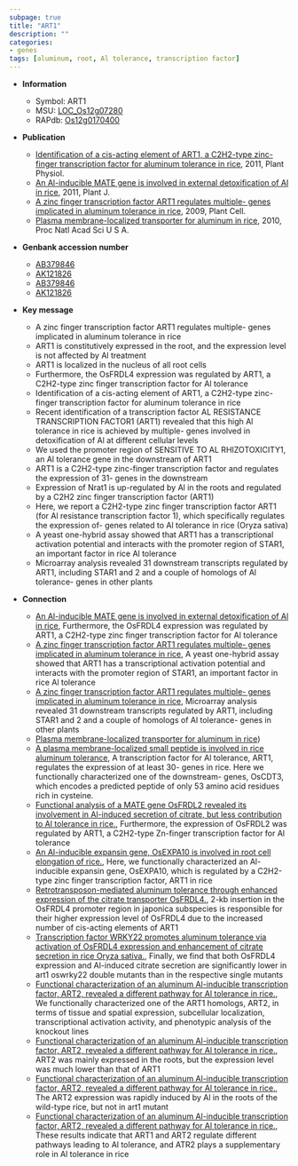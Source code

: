 ```yaml
---
subpage: true
title: "ART1"
description: ""
categories:
- genes
tags: [aluminum, root, Al tolerance, transcription factor]
---
```


* **Information**  
    + Symbol: ART1  
    + MSU: [LOC_Os12g07280](http://rice.plantbiology.msu.edu/cgi-bin/ORF_infopage.cgi?orf=LOC_Os12g07280)  
    + RAPdb: [Os12g0170400](http://rapdb.dna.affrc.go.jp/viewer/gbrowse_details/irgsp1?name=Os12g0170400)  

* **Publication**  
    + [Identification of a cis-acting element of ART1, a C2H2-type zinc-finger transcription factor for aluminum tolerance in rice](http://www.ncbi.nlm.nih.gov/pubmed?term=Identification+of+a+cis-acting+element+of+ART1,+a+C2H2-type+zinc-finger+transcription+factor+for+aluminum+tolerance+in+rice%5BTitle%5D), 2011, Plant Physiol.
    + [An Al-inducible MATE gene is involved in external detoxification of Al in rice](http://www.ncbi.nlm.nih.gov/pubmed?term=An+Al-inducible+MATE+gene+is+involved+in+external+detoxification+of+Al+in+rice%5BTitle%5D), 2011, Plant J.
    + [A zinc finger transcription factor ART1 regulates multiple- genes implicated in aluminum tolerance in rice](http://www.ncbi.nlm.nih.gov/pubmed?term=A+zinc+finger+transcription+factor+ART1+regulates+multiple+genes+implicated+in+aluminum+tolerance+in+rice%5BTitle%5D), 2009, Plant Cell.
    + [Plasma membrane-localized transporter for aluminum in rice](http://www.ncbi.nlm.nih.gov/pubmed?term=Plasma+membrane-localized+transporter+for+aluminum+in+rice%5BTitle%5D), 2010, Proc Natl Acad Sci U S A.

* **Genbank accession number**  
    + [AB379846](http://www.ncbi.nlm.nih.gov/nuccore/AB379846)
    + [AK121826](http://www.ncbi.nlm.nih.gov/nuccore/AK121826)
    + [AB379846](http://www.ncbi.nlm.nih.gov/nuccore/AB379846)
    + [AK121826](http://www.ncbi.nlm.nih.gov/nuccore/AK121826)

* **Key message**  
    + A zinc finger transcription factor ART1 regulates multiple- genes implicated in aluminum tolerance in rice
    + ART1 is constitutively expressed in the root, and the expression level is not affected by Al treatment
    + ART1 is localized in the nucleus of all root cells
    + Furthermore, the OsFRDL4 expression was regulated by ART1, a C2H2-type zinc finger transcription factor for Al tolerance
    + Identification of a cis-acting element of ART1, a C2H2-type zinc-finger transcription factor for aluminum tolerance in rice
    + Recent identification of a transcription factor AL RESISTANCE TRANSCRIPTION FACTOR1 (ART1) revealed that this high Al tolerance in rice is achieved by multiple- genes involved in detoxification of Al at different cellular levels
    + We used the promoter region of SENSITIVE TO AL RHIZOTOXICITY1, an Al tolerance gene in the downstream of ART1
    + ART1 is a C2H2-type zinc-finger transcription factor and regulates the expression of 31- genes in the downstream
    + Expression of Nrat1 is up-regulated by Al in the roots and regulated by a C2H2 zinc finger transcription factor (ART1)
    + Here, we report a C2H2-type zinc finger transcription factor ART1 (for Al resistance transcription factor 1), which specifically regulates the expression of- genes related to Al tolerance in rice (Oryza sativa)
    + A yeast one-hybrid assay showed that ART1 has a transcriptional activation potential and interacts with the promoter region of STAR1, an important factor in rice Al tolerance
    + Microarray analysis revealed 31 downstream transcripts regulated by ART1, including STAR1 and 2 and a couple of homologs of Al tolerance- genes in other plants

* **Connection**  
    + [An Al-inducible MATE gene is involved in external detoxification of Al in rice](http://www.ncbi.nlm.nih.gov/pubmed?term=An+Al-inducible+MATE+gene+is+involved+in+external+detoxification+of+Al+in+rice%5BTitle%5D), Furthermore, the OsFRDL4 expression was regulated by ART1, a C2H2-type zinc finger transcription factor for Al tolerance
    + [A zinc finger transcription factor ART1 regulates multiple- genes implicated in aluminum tolerance in rice](http://www.ncbi.nlm.nih.gov/pubmed?term=A+zinc+finger+transcription+factor+ART1+regulates+multiple+genes+implicated+in+aluminum+tolerance+in+rice%5BTitle%5D), A yeast one-hybrid assay showed that ART1 has a transcriptional activation potential and interacts with the promoter region of STAR1, an important factor in rice Al tolerance
    + [A zinc finger transcription factor ART1 regulates multiple- genes implicated in aluminum tolerance in rice](http://www.ncbi.nlm.nih.gov/pubmed?term=A+zinc+finger+transcription+factor+ART1+regulates+multiple+genes+implicated+in+aluminum+tolerance+in+rice%5BTitle%5D), Microarray analysis revealed 31 downstream transcripts regulated by ART1, including STAR1 and 2 and a couple of homologs of Al tolerance- genes in other plants
    + [Plasma membrane-localized transporter for aluminum in rice](ART1))
    + [A plasma membrane-localized small peptide is involved in rice aluminum tolerance](http://www.ncbi.nlm.nih.gov/pubmed?term=A+plasma+membrane-localized+small+peptide+is+involved+in+rice+aluminum+tolerance%5BTitle%5D), A transcription factor for Al tolerance, ART1, regulates the expression of at least 30- genes in rice. Here we functionally characterized one of the downstream- genes, OsCDT3, which encodes a predicted peptide of only 53 amino acid residues rich in cysteine.
    + [Functional analysis of a MATE gene OsFRDL2 revealed its involvement in Al-induced secretion of citrate, but less contribution to Al tolerance in rice.](http://www.ncbi.nlm.nih.gov/pubmed?term=Functional+analysis+of+a+MATE+gene+OsFRDL2+revealed+its+involvement+in+Al-induced+secretion+of+citrate,+but+less+contribution+to+Al+tolerance+in+rice.%5BTitle%5D), Furthermore, the expression of OsFRDL2 was regulated by ART1, a C2H2-type Zn-finger transcription factor for Al tolerance
    + [An Al-inducible expansin gene, OsEXPA10 is involved in root cell elongation of rice.](http://www.ncbi.nlm.nih.gov/pubmed?term=An+Al-inducible+expansin+gene,+OsEXPA10+is+involved+in+root+cell+elongation+of+rice.%5BTitle%5D), Here, we functionally characterized an Al-inducible expansin gene, OsEXPA10, which is regulated by a C2H2-type zinc finger transcription factor, ART1 in rice
    + [Retrotransposon-mediated aluminum tolerance through enhanced expression of the citrate transporter OsFRDL4.](http://www.ncbi.nlm.nih.gov/pubmed?term=Retrotransposon-mediated+aluminum+tolerance+through+enhanced+expression+of+the+citrate+transporter+OsFRDL4.%5BTitle%5D), 2-kb insertion in the OsFRDL4 promoter region in japonica subspecies is responsible for their higher expression level of OsFRDL4 due to the increased number of cis-acting elements of ART1
    + [Transcription factor WRKY22 promotes aluminum tolerance via activation of OsFRDL4 expression and enhancement of citrate secretion in rice Oryza sativa.](http://www.ncbi.nlm.nih.gov/pubmed?term=Transcription+factor+WRKY22+promotes+aluminum+tolerance+via+activation+of+OsFRDL4+expression+and+enhancement+of+citrate+secretion+in+rice+Oryza+sativa.%5BTitle%5D),  Finally, we find that both OsFRDL4 expression and Al-induced citrate secretion are significantly lower in art1 oswrky22 double mutants than in the respective single mutants
    + [Functional characterization of an aluminum Al-inducible transcription factor, ART2, revealed a different pathway for Al tolerance in rice.](http://www.ncbi.nlm.nih.gov/pubmed?term=Functional+characterization+of+an+aluminum+Al-inducible+transcription+factor,+ART2,+revealed+a+different+pathway+for+Al+tolerance+in+rice.%5BTitle%5D),  We functionally characterized one of the ART1 homologs, ART2, in terms of tissue and spatial expression, subcellular localization, transcriptional activation activity, and phenotypic analysis of the knockout lines
    + [Functional characterization of an aluminum Al-inducible transcription factor, ART2, revealed a different pathway for Al tolerance in rice.](http://www.ncbi.nlm.nih.gov/pubmed?term=Functional+characterization+of+an+aluminum+Al-inducible+transcription+factor,+ART2,+revealed+a+different+pathway+for+Al+tolerance+in+rice.%5BTitle%5D),  ART2 was mainly expressed in the roots, but the expression level was much lower than that of ART1
    + [Functional characterization of an aluminum Al-inducible transcription factor, ART2, revealed a different pathway for Al tolerance in rice.](http://www.ncbi.nlm.nih.gov/pubmed?term=Functional+characterization+of+an+aluminum+Al-inducible+transcription+factor,+ART2,+revealed+a+different+pathway+for+Al+tolerance+in+rice.%5BTitle%5D),  The ART2 expression was rapidly induced by Al in the roots of the wild-type rice, but not in art1 mutant
    + [Functional characterization of an aluminum Al-inducible transcription factor, ART2, revealed a different pathway for Al tolerance in rice.](http://www.ncbi.nlm.nih.gov/pubmed?term=Functional+characterization+of+an+aluminum+Al-inducible+transcription+factor,+ART2,+revealed+a+different+pathway+for+Al+tolerance+in+rice.%5BTitle%5D),  These results indicate that ART1 and ART2 regulate different pathways leading to Al tolerance, and ATR2 plays a supplementary role in Al tolerance in rice




